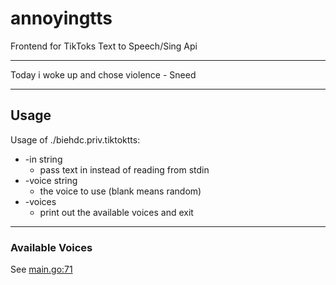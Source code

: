 # annoyingtts
Frontend for TikToks Text to Speech/Sing Api

---
Today i woke up and chose violence - Sneed

---
## Usage
Usage of ./biehdc.priv.tiktoktts:  
*   -in string  
    *   pass text in instead of reading from stdin  
*   -voice string  
    *   the voice to use (blank means random)  
*   -voices  
    *   print out the available voices and exit  

---
### Available Voices
See [main.go:71](https://github.com/BieHDC/annoyingtts/blob/17e3ad42e58f24d50b23c0f808ac0e9350c85f2b/main.go#L71)
